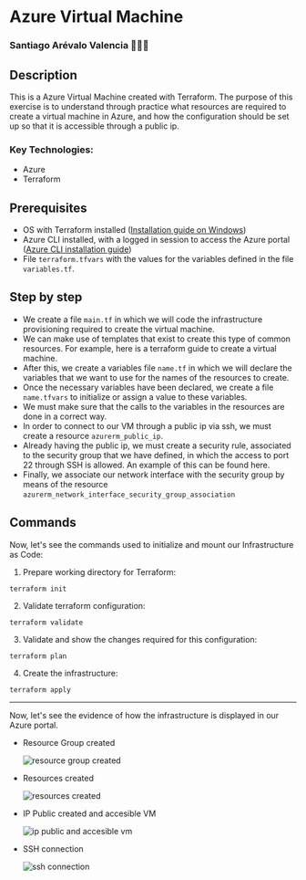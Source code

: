 # Azure Virtual Machine
### Santiago Arévalo Valencia 👨🏽‍💻

## Description
This is a Azure Virtual Machine created with Terraform. The purpose of this exercise is to understand through practice what resources are required to create a virtual machine in Azure, and how the configuration should be set up so that it is accessible through a public ip.
### Key Technologies:
  * Azure
  * Terraform

## Prerequisites
  * OS with Terraform installed ([Installation guide on Windows](https://developer.hashicorp.com/terraform/tutorials/aws-get-started/install-cli))
  * Azure CLI installed, with a logged in session to access the Azure portal ([Azure CLI installation guide](https://learn.microsoft.com/es-es/cli/azure/install-azure-cli-linux?pivots=apt))
  * File ````terraform.tfvars```` with the values for the variables defined in the file ````variables.tf````.

## Step by step

* We create a file ````main.tf```` in which we will code the infrastructure provisioning required to create the virtual machine.
* We can make use of templates that exist to create this type of common resources. For example, here is a terraform guide to create a virtual machine.
* After this, we create a variables file ````name.tf```` in which we will declare the variables that we want to use for the names of the resources to create.
* Once the necessary variables have been declared, we create a file ````name.tfvars```` to initialize or assign a value to these variables.
* We must make sure that the calls to the variables in the resources are done in a correct way.
* In order to connect to our VM through a public ip via ssh, we must create a resource ````azurerm_public_ip````.
* Already having the public ip, we must create a security rule, associated to the security group that we have defined, in which the access to port 22 through SSH is allowed. An example of this can be found here.
* Finally, we associate our network interface with the security group by means of the resource ````azurerm_network_interface_security_group_association````

## Commands

Now, let's see the commands used to initialize and mount our Infrastructure as Code:
1. Prepare working directory for Terraform:

```
terraform init
```

2. Validate terraform configuration:

```
terraform validate
```

3. Validate and show the changes required for this configuration:

```
terraform plan
```

4. Create the infrastructure:

```
terraform apply
```

---

Now, let's see the evidence of how the infrastructure is displayed in our Azure portal.

* Resource Group created
  
  ![resource group created](https://github.com/santiagoarevalo/az-virtual-machine/assets/71450411/6defc35e-af2f-48d8-857a-37d566750b27)

* Resources created
  
  ![resources created](https://github.com/santiagoarevalo/az-virtual-machine/assets/71450411/1567f095-7af7-49fe-80e4-853cb0c68ebe)

* IP Public created and accesible VM
  
  ![ip public and accesible vm](https://github.com/santiagoarevalo/az-virtual-machine/assets/71450411/f7ed16f0-df47-404f-b156-1f6bd45e8275)

* SSH connection
  
  ![ssh connection](https://github.com/santiagoarevalo/az-virtual-machine/assets/71450411/d3c215fa-d3fc-44c0-a65f-a052405929f1)




